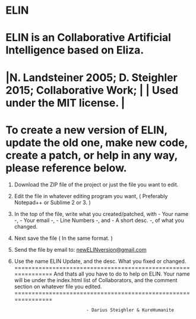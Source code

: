 # ELIN
ELIN is an Collaborative Artificial Intelligence based on Eliza.
===============================================================
|N. Landsteiner 2005; D. Steighler 2015; Collaborative Work;  |
|               Used under the MIT license.                   |
===============================================================
 
  To create a new version of ELIN, update the old one, make new 
code, create a patch, or help in any way, please reference below.
===============================================================
  1. Download the ZIP file of the project or just the file you 
  want to edit. 
  2. Edit the file in whatever editing program you want,
  ( Preferably Notepad++ or Sublime 2 or 3. ) 
  3. In the top of the file, write what you created/patched,
  with - Your name -, - Your email -, - Line Numbers -, 
  and - A short desc. -, of what you changed.
  4. Next save the file ( In the same format. ) 
  5. Send the file by email to: newELINversion@gmail.com
  6. Use the name ELIN Update, and the desc. What you fixed or 
  changed.
============================================================== 
And thats all you have to do to help on ELIN. Your name will be 
under the index.html list of Collaborators, and the comment 
section on whatever file you edited.
============================================================== 


                                    - Darius Steighler & KureHumanite
